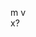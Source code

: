 m                                                                                                      v                                                               
         x?

